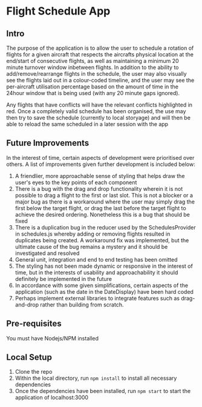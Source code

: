 # Flight Schedule App

## Intro

The purpose of the application is to allow the user to schedule a rotation of flights for a given aircraft that respects the aircrafts physical location at the end/start of consecutive flights, as well as maintaining a minimum 20 minute turnover window inbetween flights. In addition to the ability to add/remove/rearrange flights in the schedule, the user may also visually see the flights laid out in a colour-coded timeline, and the user may see the per-aircraft utilisation percentage based on the amount of time in the 24hour window that is being used (with any 20 minute gaps ignored).

Any flights that have conflicts will have the relevant conflicts highlighted in red. Once a completely valid schedule has been organised, the use may then try to save the schedule (currently to local storyage) and will then be able to reload the same scheduled in a later session with the app 

## Future Improvements

In the interest of time, certain aspects of development were prioritised over others. A list of improvements given further development is included below: 

1. A friendlier, more approachable sense of styling that helps draw the user's eyes to the key points of each component
2. There is a bug with the drag and drop functionality wherein it is not possible to drag a flight to the first or last slot. This is not a blocker or a major bug as there is a workaround where the user may simply drag the first below the target flight, or drag the last before the target flight to achieve the desired ordering. Nonetheless this is a bug that should be fixed
3. There is a duplication bug in the reducer used by the SchedulesProvider in schedules.js whereby adding or removing flights resulted in duplicates being created. A workaround fix was implemented, but the ultimate cause of the bug remains a mystery and it should be investigated and resolved
4. General unit, integration and end to end testing has been omitted
5. The styling has not been made dynamic or responsive in the interest of time, but in the interests of usability and approachability it should definitely be implemented in the future
6. In accordance with some given simplifications, certain aspects of the application (such as the date in the DateDisplay) have been hard coded
7. Perhaps implement external libraries to integrate features such as drag-and-drop rather than building from scratch.

## Pre-requisites

You must have Nodejs/NPM installed 

## Local Setup

1. Clone the repo
2. Within the local directory, run `npm install` to install all necessary dependencies
3. Once the dependencies have been installed, run `npm start` to start the application of localhost:3000
